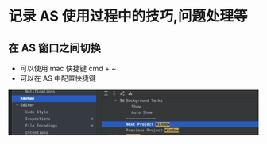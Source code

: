 # 记录 AS 使用过程中的技巧,问题处理等

## 在 AS 窗口之间切换
- 可以使用 mac 快捷键 cmd + ~
- 可以在 AS 中配置快捷键 
<img src='as01.png'>

## 